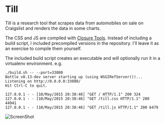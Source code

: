 # Till

Till is a research tool that scrapes data from automobiles on sale on Craigslist
and renders the data in some charts.

The CSS and JS are compiled with
[Closure Tools](https://developers.google.com/closure/). Instead of including a
build script, I included precompiled versions in the repository. I'll leave it
as an exercise to compile them yourself.

The included build script creates an executable and will optionally run it in a
virtualenv environment. e.g.

```
./build.sh -- --port=33080
Bottle v0.13-dev server starting up (using WSGIRefServer())...
Listening on http://0.0.0.0:33080/
Hit Ctrl-C to quit.

127.0.0.1 - - [10/May/2015 20:38:46] "GET / HTTP/1.1" 200 324
127.0.0.1 - - [10/May/2015 20:38:46] "GET /till.css HTTP/1.1" 200 44941
127.0.0.1 - - [10/May/2015 20:38:46] "GET /till.js HTTP/1.1" 200 6479
```

![ScreenShot](https://raw.github.com/kjiwa/till/master/till-201405120216.png)
